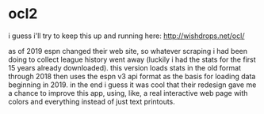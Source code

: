 # ocl2

i guess i'll try to keep this up and running here: http://wishdrops.net/ocl/

as of 2019 espn changed their web site, so whatever scraping i had been doing to collect league history went away (luckily i had the stats for the first 15 years already downloaded). this version loads stats in the old format through 2018 then uses the espn v3 api format as the basis for loading data beginning in 2019. in the end i guess it was cool that their redesign gave me a chance to improve this app, using, like, a real interactive web page with colors and everything instead of just text printouts.
